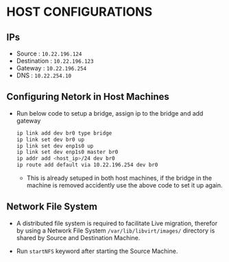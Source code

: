 # HOST CONFIGURATIONS

## IPs

- Source : `10.22.196.124`
- Destination : `10.22.196.123`
- Gateway : `10.22.196.254`
- DNS : `10.22.254.10`

## Configuring Netork in Host Machines

- Run below code to setup a bridge, assign ip to the bridge and add gateway 

    ```bash
    ip link add dev br0 type bridge
    ip link set dev br0 up
    ip link set dev enp1s0 up
    ip link set dev enp1s0 master br0
    ip addr add <host_ip>/24 dev br0
    ip route add default via 10.22.196.254 dev br0
    ```
    - This is already setuped in both host machines, if the bridge in the machine is removed accidently use the above code to set it up again.

## Network File System

- A distributed file system is required to facilitate Live migration, therefor by using a Network File System `/var/lib/libvirt/images/` directory is shared by Source and Destination Machine.

- Run `startNFS` keyword after starting the Source Machine.